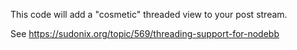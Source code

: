 This code will add a "cosmetic" threaded view to your post stream.

See https://sudonix.org/topic/569/threading-support-for-nodebb
